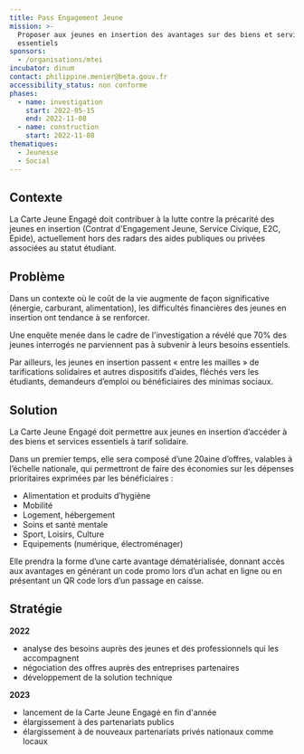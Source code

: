 ```yaml
---
title: Pass Engagement Jeune
mission: >-
  Proposer aux jeunes en insertion des avantages sur des biens et services
  essentiels 
sponsors:
  - /organisations/mtei
incubator: dinum
contact: philippine.menier@beta.gouv.fr
accessibility_status: non conforme
phases:
  - name: investigation
    start: 2022-05-15
    end: 2022-11-08
  - name: construction
    start: 2022-11-08
thematiques:
  - Jeunesse
  - Social
---
```

## Contexte

La Carte Jeune Engagé doit contribuer à la lutte contre la précarité des jeunes en insertion (Contrat d'Engagement Jeune, Service Civique, E2C, Epide), actuellement hors des radars des aides publiques ou privées associées au statut étudiant.

## Problème

Dans un contexte où le coût de la vie augmente de façon significative (énergie, carburant, alimentation), les difficultés financières des jeunes en insertion ont tendance à se renforcer. 

U﻿ne enquête menée dans le cadre de l'investigation a révélé que 70% des jeunes interrogés ne parviennent pas à subvenir à leurs besoins essentiels.  

Par ailleurs, les jeunes en insertion passent « entre les mailles » de tarifications solidaires et autres dispositifs d’aides, fléchés vers les étudiants, demandeurs d’emploi ou bénéficiaires des minimas sociaux. 
 
## Solution

La Carte Jeune Engagé doit permettre aux jeunes en insertion d’accéder à des biens et services essentiels à tarif solidaire. 

Dans un premier temps, elle sera composé d’une 20aine d’offres, valables à l’échelle nationale, qui permettront de faire des économies sur les dépenses prioritaires exprimées par les bénéficiaires : 

* Alimentation et produits d’hygiène 
* Mobilité
* Logement, hébergement 
* Soins et santé mentale  
* Sport, Loisirs, Culture 
* Equipements (numérique, électroménager)   

Elle prendra la forme d’une carte avantage dématérialisée, donnant accès aux avantages en générant un code promo lors d’un achat en ligne ou en présentant un QR code lors d’un passage en caisse. 

## Stratégie

**2﻿022**

* analyse des besoins auprès des jeunes et des professionnels qui les accompagnent 
* négociation des offres auprès des entreprises partenaires 
* développement de la solution technique 

**2﻿023**

* lancement de la Carte Jeune Engagé en fin d'année
* élargissement à des partenariats publics 
* élargissement à de nouveaux partenariats privés nationaux comme locaux